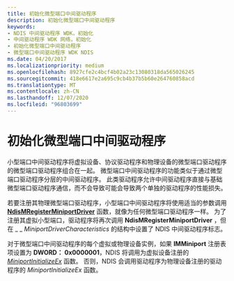 ```yaml
---
title: 初始化微型端口中间驱动程序
description: 初始化微型端口中间驱动程序
keywords:
- NDIS 中间驱动程序 WDK，初始化
- 中间驱动程序 WDK 网络，初始化
- 初始化微型端口中间驱动程序
- 微型端口中间驱动程序 WDK NDIS
ms.date: 04/20/2017
ms.localizationpriority: medium
ms.openlocfilehash: 8927cfe2c4bcf4b02a23c13080318da565026245
ms.sourcegitcommit: 418e6617e2a695c9cb4b37b5b60e264760858acd
ms.translationtype: MT
ms.contentlocale: zh-CN
ms.lasthandoff: 12/07/2020
ms.locfileid: "96803699"
---
```

# <a name="initializing-a-miniport-intermediate-driver"></a>初始化微型端口中间驱动程序





小型端口中间驱动程序将虚拟设备、协议驱动程序和物理设备的微型端口驱动程序的微型端口驱动程序组合在一起。 微型端口中间驱动程序的功能类似于通过微型端口驱动程序分层的中间驱动程序。 此类驱动程序允许中间驱动程序直接与基础微型端口驱动程序通信，而不会导致可能会导致两个单独的驱动程序的性能损失。

若要注册其物理微型端口驱动程序，小型端口中间驱动程序将使用适当的参数调用 [**NdisMRegisterMiniportDriver**](/windows-hardware/drivers/ddi/ndis/nf-ndis-ndismregisterminiportdriver) 函数，就像为任何微型端口驱动程序一样。 为了注册其虚拟小型端口，驱动程序将再次调用 **NdisMRegisterMiniportDriver** ，但在 \_ \_ *MiniportDriverCharacteristics* 的结构中设置了 NDIS 中间驱动程序标志。

对于微型端口中间驱动程序的每个虚拟或物理设备实例，如果 **IMMiniport** 注册表项设置为 **DWORD： 0x0000001**，NDIS 将调用为虚拟设备注册的 [*MiniportInitializeEx*](/windows-hardware/drivers/ddi/ndis/nc-ndis-miniport_initialize) 函数。 否则，NDIS 会调用驱动程序为物理设备注册的驱动程序的 *MiniportInitializeEx* 函数。

 

